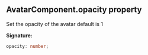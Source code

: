 
## AvatarComponent.opacity property

Set the opacity of the avatar default is 1

**Signature:**

```typescript
opacity: number;
```
